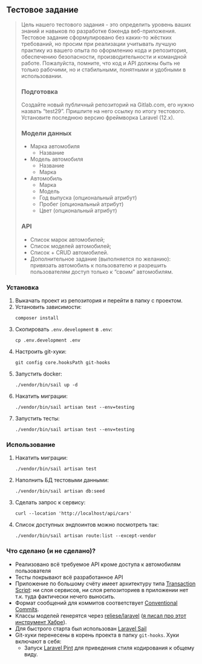 ## Тестовое задание

> Цель нашего тестового задания - это определить уровень ваших знаний и навыков по разработке бэкенда веб-приложения. Тестовое задание сформулировано без каких-то жёстких требований, но просим при реализации учитывать лучшую практику из вашего опыта по оформлению кода и репозитория, обеспечению безопасности, производительности и командной работе. Пожалуйста, помните, что код и API должны быть не только рабочими, но и стабильными, понятными и удобными в использовании.
> 
> ### Подготовка
> 
> Создайте новый публичный репозиторий на Gitlab.com, его нужно назвать “test29”. Пришлите на него ссылку по итогу тестового. Установите последнюю версию фреймворка Laravel (12.x).
> ### Модели данных
> 
> * Марка автомобиля
>   * Название
> * Модель автомобиля
>   * Название
>   * Марка
> * Автомобиль
>   * Марка
>   * Модель
>   * Год выпуска (опциональный атрибут)
>   * Пробег (опциональный атрибут)
>   * Цвет (опциональный атрибут)
> ### API
> 
> * Список марок автомобилей;
> * Список моделей автомобилей;
> * Список + CRUD автомобилей.
> * Дополнительное задание (выполняется по желанию): привязать автомобиль к пользователю и разрешить пользователям доступ только к “своим” автомобилям.

### Установка

1. Выкачать проект из репозитория и перейти в папку с проектом.
1. Установить зависимости:
    ```
    composer install
    ```
1. Скопировать `.env.development` в `.env`:
    ```
    cp .env.development .env
    ```
1. Настроить git-хуки:
    ```
    git config core.hooksPath git-hooks
    ```
1. Запустить docker:
    ```
    ./vendor/bin/sail up -d
    ```
1. Накатить миграции:
    ```
    ./vendor/bin/sail artisan test --env=testing
    ```
1. Запустить тесты:
    ```
    ./vendor/bin/sail artisan test --env=testing
    ```

### Использование

1. Накатить миграции:
    ```
    ./vendor/bin/sail artisan test
    ```
1. Наполнить БД тестовыми данными:
    ```
    ./vendor/bin/sail artisan db:seed
    ```
1. Сделать запрос к сервису:
    ```
    curl --location 'http://localhost/api/cars'
    ```
1. Список доступных эндпоинтов можно посмотреть так:
    ```
    ./vendor/bin/sail artisan route:list --except-vendor
    ```

### Что сделано (и не сделано)?

* Реализовано всё требуемое API кроме доступа к автомобилям пользователя
* Тесты покрывают всё разработанное API
* Приложение по большому счёту имеет архитектуру типа [Transaction Script](https://martinfowler.com/eaaCatalog/transactionScript.html): ни слоя сервисов, ни слоя репозиториев в приложении нет т.к. туда фактически нечего выносить.
* Формат сообщений для коммитов соответствует [Conventional Commits](https://www.conventionalcommits.org/en/v1.0.0/).
* Классы моделей генерятся через [reliese/laravel](https://github.com/reliese/laravel) ([я писал про этот инструмент Хабре](https://habr.com/ru/articles/861584/)).
* Для быстрого старта был использован [Laravel Sail](https://laravel.com/docs/12.x/sail)
* Git-хуки перенесены в корень проекта в папку `git-hooks`. Хуки включают в себя:
  * Запуск [Laravel Pint](https://laravel.com/docs/12.x/pint) для приведения стиля кодирования к общему виду.
